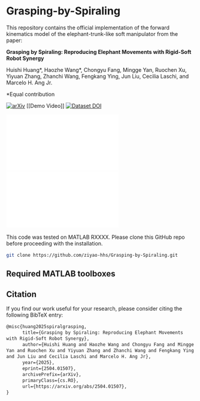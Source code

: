 # Grasping-by-Spiraling
This repository contains the official implementation of the forward kinematics model of the elephant-trunk-like soft manipulator from the paper:

**Grasping by Spiraling: Reproducing Elephant Movements with Rigid-Soft Robot Synergy**

Huishi Huang*, Haozhe Wang*, Chongyu Fang, Mingge Yan, Ruochen Xu, Yiyuan Zhang, Zhanchi Wang, Fengkang Ying, Jun Liu, Cecilia Laschi, and Marcelo H. Ang Jr.

*Equal contribution

[![arXiv](https://img.shields.io/badge/arXiv-2504.01507-b31b1b.svg)](https://arxiv.org/pdf/2504.01507.pdf) [[Demo Video]] [![Dataset DOI](https://zenodo.org/badge/DOI/10.5281/zenodo.15278644.svg)](https://doi.org/10.5281/zenodo.15278644)

![teaser1](./readme_images/1_1.pdf)
![teaser2](./readme_images/1_2.pdf)

This code was tested on MATLAB RXXXX\. Please clone this GitHub repo before proceeding with the installation.

```bash
git clone https://github.com/ziyao-hhs/Grasping-by-Spiraling.git
```

## Required MATLAB toolboxes

## Citation
If you find our work useful for your research, please consider citing the following BibTeX entry:
```
@misc{huang2025spiralgrasping,
      title={Grasping by Spiraling: Reproducing Elephant Movements with Rigid-Soft Robot Synergy}, 
      author={Huishi Huang and Haozhe Wang and Chongyu Fang and Mingge Yan and Ruochen Xu and Yiyuan Zhang and Zhanchi Wang and Fengkang Ying and Jun Liu and Cecilia Laschi and Marcelo H. Ang Jr},
      year={2025},
      eprint={2504.01507},
      archivePrefix={arXiv},
      primaryClass={cs.RO},
      url={https://arxiv.org/abs/2504.01507}, 
}
